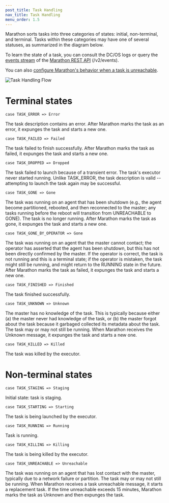 ```yaml
---
post_title: Task Handling
nav_title: Task Handling
menu_order: 1.5
---
```


Marathon sorts tasks into three categories of states: initial, non-terminal, and terminal. Tasks within these categories may have one of several statuses, as summarized in the diagram below.

To learn the state of a task, you can consult the DC/OS logs or query the [events stream](http://mesosphere.github.io/marathon/docs/event-bus.html) of the [Marathon REST API](https://mesosphere.github.io/marathon/docs/generated/api.html) (/v2/events).

You can also  [configure Marathon's behavior when a task is unreachable](/docs/1.9/usage/task-handling/configure-task-handling.md).

![Task Handling Flow](/docs/1.9/usage/managing-services/img/task-handling.png)

# Terminal states

```
case TASK_ERROR => Error
```
The task description contains an error. After Marathon marks the task as an error, it expunges the task and starts a new one.

```
case TASK_FAILED => Failed
```
The task failed to finish successfully. After Marathon marks the task as failed, it expunges the task and starts a new one.

```
case TASK_DROPPED => Dropped
```
The task failed to launch because of a transient error. The task's executor never started running. Unlike TASK_ERROR, the task description is valid -- attempting to launch the task again may be successful.

```
case TASK_GONE => Gone
```

The task was running on an agent that has been shutdown (e.g., the agent become partitioned, rebooted, and then reconnected to the master; any tasks running before the reboot will transition from UNREACHABLE to GONE). The task is no longer running. After Marathon marks the task as gone, it expunges the task and starts a new one.

```
case TASK_GONE_BY_OPERATOR => Gone
```
The task was running on an agent that the master cannot contact; the operator has asserted that the agent has been shutdown, but this has not been directly confirmed by the master. If the operator is correct, the task is not running and this is a terminal state; if the operator is mistaken, the task might still be running, and might return to the RUNNING state in the future. After Marathon marks the task as failed, it expunges the task and starts a new one.    

```
case TASK_FINISHED => Finished
```
The task finished successfully.

```
case TASK_UNKNOWN => Unknown
```
The master has no knowledge of the task. This is typically because either (a) the master never had knowledge of the task, or (b) the master forgot about the task because it garbaged collected its metadata about the task. The task may or may not still be running. When Marathon receives the Unknown message, it expunges the task and starts a new one.

```
case TASK_KILLED => Killed
```
The task was killed by the executor.

# Non-terminal states

```
case TASK_STAGING => Staging
```
Initial state: task is staging.

```
case TASK_STARTING => Starting
```
The task is being launched by the executor.

```
case TASK_RUNNING => Running
```
Task is running.

```
case TASK_KILLING => Killing
```
The task is being killed by the executor.

```
case TASK_UNREACHABLE => Unreachable
```
The task was running on an agent that has lost contact with the master, typically due to a network failure or partition. The task may or may not still be running. When Marathon receives a task unreachable message, it starts a replacement task. If the time unreachable exceeds 15 minutes, Marathon marks the task as Unknown and then expunges the task.

